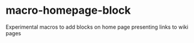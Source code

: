 # macro-homepage-block

Experimental macros to add blocks on home page presenting links to wiki pages

